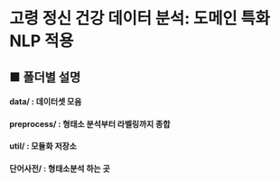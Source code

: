# 고령 정신 건강 데이터 분석: 도메인 특화 NLP 적용

## ■ 폴더별 설명
#### data/ : 데이터셋 모음
#### preprocess/ : 형태소 분석부터 라벨링까지 종합
#### util/ : 모듈화 저장소
#### 단어사전/ : 형태소분석 하는 곳


